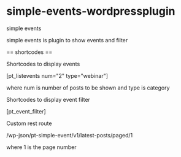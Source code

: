# simple-events-wordpressplugin
simple events

simple events is  plugin to show events and filter

== shortcodes ==

Shortcodes to display events 

[pt_listevents num="2" type="webinar"]

where num is number of posts to be shown and type is category

Shortcodes to display event filter

[pt_event_filter]

Custom rest route

/wp-json/pt-simple-event/v1/latest-posts/paged/1

where 1 is the page number